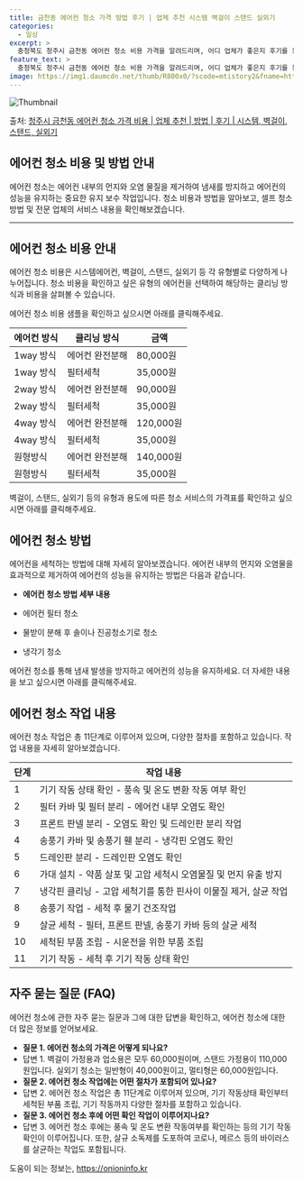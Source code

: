 ```yaml
---
title: 금천동 에어컨 청소 가격 방법 후기 | 업체 추천 시스템 벽걸이 스탠드 실외기
categories:
  - 일상
excerpt: >
  충청북도 청주시 금천동 에어컨 청소 비용 가격을 알려드리며, 어디 업체가 좋은지 후기를 통해 알아보겠습니다. 현재 글에서는 시스템, 벽걸이, 스탠드, 실외기 각각에 대해 청소 비용이 나와 있으니 참고하시면 되겠습니다. 에어컨 분해 청소 방법 보기 👈 클릭셀프 에어컨 청소 방법 보기👈 클릭청주시 금천동 에어컨 청소 비용시스템에어컨 방식클리닝방식금액1way 방식에어컨 완전분해80,000원1way 방식에어컨 필터세척35,000원2way 방식에어컨 완전분해90,000원2way 방식에어컨 필터세척35,000원4way 방식에어컨 완전분해120,000원4way 방식에어컨 필터세척35,000원원형방식에어컨 완전분해140,000원원형방식에어컨 필터세척35,000원에어컨 청소 견적 샘플 보기 👈 클릭에어컨 냄새의 원인에어..
feature_text: >
  충청북도 청주시 금천동 에어컨 청소 비용 가격을 알려드리며, 어디 업체가 좋은지 후기를 통해 알아보겠습니다. 현재 글에서는 시스템, 벽걸이, 스탠드, 실외기 각각에 대해 청소 비용이 나와 있으니 참고하시면 되겠습니다. 에어컨 분해 청소 방법 보기 👈 클릭셀프 에어컨 청소 방법 보기👈 클릭청주시 금천동 에어컨 청소 비용시스템에어컨 방식클리닝방식금액1way 방식에어컨 완전분해80,000원1way 방식에어컨 필터세척35,000원2way 방식에어컨 완전분해90,000원2way 방식에어컨 필터세척35,000원4way 방식에어컨 완전분해120,000원4way 방식에어컨 필터세척35,000원원형방식에어컨 완전분해140,000원원형방식에어컨 필터세척35,000원에어컨 청소 견적 샘플 보기 👈 클릭에어컨 냄새의 원인에어..
image: https://img1.daumcdn.net/thumb/R800x0/?scode=mtistory2&fname=https%3A%2F%2Fblog.kakaocdn.net%2Fdn%2FqTmGp%2FbtsHy0juEKL%2FkTMbE7hiNKcGaZbQn9Fgqk%2Fimg.webp
---
```


![Thumbnail](https://img1.daumcdn.net/thumb/R800x0/?scode=mtistory2&fname=https%3A%2F%2Fblog.kakaocdn.net%2Fdn%2FqTmGp%2FbtsHy0juEKL%2FkTMbE7hiNKcGaZbQn9Fgqk%2Fimg.webp)

<p>출처: <a href="https://onioninfo.kr/entry/%EC%B2%AD%EC%A3%BC%EC%8B%9C-%EA%B8%88%EC%B2%9C%EB%8F%99-%EC%97%90%EC%96%B4%EC%BB%A8-%EC%B2%AD%EC%86%8C-%EA%B0%80%EA%B2%A9-%EB%B9%84%EC%9A%A9-%EC%97%85%EC%B2%B4-%EC%B6%94%EC%B2%9C-%EB%B0%A9%EB%B2%95-%ED%9B%84%EA%B8%B0-%EC%8B%9C%EC%8A%A4%ED%85%9C-%EB%B2%BD%EA%B1%B8%EC%9D%B4-%EC%8A%A4%ED%83%A0%EB%93%9C-%EC%8B%A4%EC%99%B8%EA%B8%B0" rel="dofollow">청주시 금천동 에어컨 청소 가격 비용 | 업체 추천 | 방법 | 후기 | 시스템, 벽걸이, 스탠드, 실외기</a> </p>

## 에어컨 청소 비용 및 방법 안내



에어컨 청소는 에어컨 내부의 먼지와 오염 물질을 제거하여 냄새를 방지하고 에어컨의 성능을 유지하는 중요한 유지 보수 작업입니다. 청소 비용과
방법을 알아보고, 셀프 청소 방법 및 전문 업체의 서비스 내용을 확인해보겠습니다.

* * *

## **에어컨 청소 비용 안내**

에어컨 청소 비용은 시스템에어컨, 벽걸이, 스탠드, 실외기 등 각 유형별로 다양하게 나누어집니다. 청소 비용을 확인하고 싶은 유형의 에어컨을
선택하여 해당하는 클리닝 방식과 비용을 살펴볼 수 있습니다.

에어컨 청소 비용 샘플을 확인하고 싶으시면 아래를 클릭해주세요.



**에어컨 방식** | **클리닝 방식** | **금액**  
---|---|---  
1way 방식 | 에어컨 완전분해 | 80,000원  
1way 방식 | 필터세척 | 35,000원  
2way 방식 | 에어컨 완전분해 | 90,000원  
2way 방식 | 필터세척 | 35,000원  
4way 방식 | 에어컨 완전분해 | 120,000원  
4way 방식 | 필터세척 | 35,000원  
원형방식 | 에어컨 완전분해 | 140,000원  
원형방식 | 필터세척 | 35,000원  
  


벽걸이, 스탠드, 실외기 등의 유형과 용도에 따른 청소 서비스의 가격표를 확인하고 싶으시면 아래를 클릭해주세요.



## **에어컨 청소 방법**

에어컨을 세척하는 방법에 대해 자세히 알아보겠습니다. 에어컨 내부의 먼지와 오염물을 효과적으로 제거하여 에어컨의 성능을 유지하는 방법은
다음과 같습니다.



  * **에어컨 청소 방법 세부 내용**

  * 에어컨 필터 청소
  * 물받이 분해 후 솔이나 진공청소기로 청소
  * 냉각기 청소

에어컨 청소를 통해 냄새 발생을 방지하고 에어컨의 성능을 유지하세요. 더 자세한 내용을 보고 싶으시면 아래를 클릭해주세요.



## **에어컨 청소 작업 내용**

에어컨 청소 작업은 총 11단계로 이루어져 있으며, 다양한 절차를 포함하고 있습니다. 작업 내용을 자세히 알아보겠습니다.



**단계** | **작업 내용**  
---|---  
1 | 기기 작동 상태 확인 - 풍속 및 온도 변환 작동 여부 확인  
2 | 필터 카바 및 필터 분리 - 에어컨 내부 오염도 확인  
3 | 프론트 판넬 분리 - 오염도 확인 및 드레인판 분리 작업  
4 | 송풍기 카바 및 송풍기 휀 분리 - 냉각핀 오염도 확인  
5 | 드레인판 분리 - 드레인판 오염도 확인  
6 | 가대 설치 - 약품 살포 및 고압 세척시 오염물질 및 먼지 유출 방지  
7 | 냉각핀 클리닝 - 고압 세척기를 통한 핀사이 이물질 제거, 살균 작업  
8 | 송풍기 작업 - 세척 후 물기 건조작업  
9 | 살균 세척 - 필터, 프론트 판넬, 송풍기 카바 등의 살균 세척  
10 | 세척된 부품 조립 - 시운전을 위한 부품 조립  
11 | 기기 작동 - 세척 후 기기 작동 상태 확인  
  


## **자주 묻는 질문 (FAQ)**

에어컨 청소에 관한 자주 묻는 질문과 그에 대한 답변을 확인하고, 에어컨 청소에 대한 더 많은 정보를 얻어보세요.



  * **질문 1. 에어컨 청소의 가격은 어떻게 되나요?**
  * 답변 1. 벽걸이 가정용과 업소용은 모두 60,000원이며, 스탠드 가정용이 110,000원입니다. 실외기 청소는 일반형이 40,000원이고, 멀티형은 60,000원입니다.
  * **질문 2. 에어컨 청소 작업에는 어떤 절차가 포함되어 있나요?**
  * 답변 2. 에어컨 청소 작업은 총 11단계로 이루어져 있으며, 기기 작동상태 확인부터 세척된 부품 조립, 기기 작동까지 다양한 절차를 포함하고 있습니다.
  * **질문 3. 에어컨 청소 후에 어떤 확인 작업이 이루어지나요?**
  * 답변 3. 에어컨 청소 후에는 풍속 및 온도 변환 작동여부를 확인하는 등의 기기 작동 확인이 이루어집니다. 또한, 살규 소독제를 도포하여 코로나, 메르스 등의 바이러스를 살균하는 작업도 포함됩니다.





 

도움이 되는 정보는, <a href="https://onioninfo.kr" rel="dofollow">https://onioninfo.kr</a>


